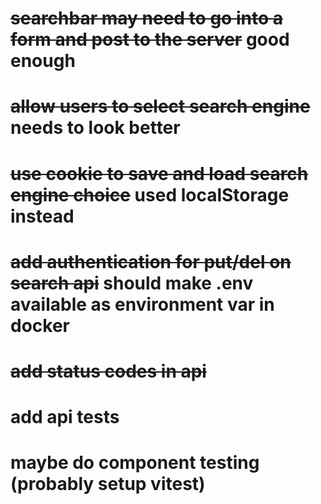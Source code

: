 # ~~searchbar may need to go into a form and post to the server~~ good enough

# ~~allow users to select search engine~~ needs to look better

# ~~use cookie to save and load search engine choice~~ used localStorage instead

# ~~add authentication for put/del on search api~~ should make .env available as environment var in docker

# ~~add status codes in api~~

# add api tests 

# maybe do component testing (probably setup vitest)
